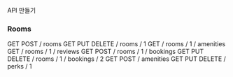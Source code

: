 API 만들기

### Rooms

GET POST / rooms
GET PUT DELETE / rooms / 1
GET / rooms / 1 / amenities
GET / rooms / 1 / reviews
GET POST / rooms / 1 / bookings
GET PUT DELETE / rooms / 1 / bookings / 2
GET POST / amenities 
GET PUT DELETE / perks / 1
